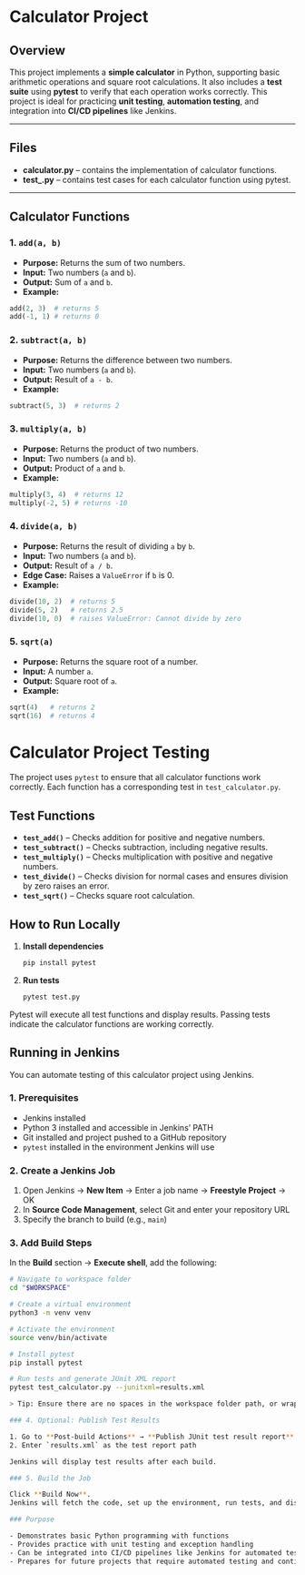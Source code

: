 # Calculator Project

## Overview
This project implements a **simple calculator** in Python, supporting basic arithmetic operations and square root calculations. It also includes a **test suite** using **pytest** to verify that each operation works correctly. This project is ideal for practicing **unit testing**, **automation testing**, and integration into **CI/CD pipelines** like Jenkins.

---

## Files
- **calculator.py** – contains the implementation of calculator functions.  
- **test_.py** – contains test cases for each calculator function using pytest.

---

## Calculator Functions

### 1. `add(a, b)`
- **Purpose:** Returns the sum of two numbers.  
- **Input:** Two numbers (`a` and `b`).  
- **Output:** Sum of `a` and `b`.  
- **Example:**  
```python
add(2, 3)  # returns 5
add(-1, 1) # returns 0
```

### 2. `subtract(a, b)`
- **Purpose:** Returns the difference between two numbers.  
- **Input:** Two numbers (`a` and `b`).  
- **Output:** Result of `a - b`.  
- **Example:**  
```python
subtract(5, 3)  # returns 2
```

### 3. `multiply(a, b)`
- **Purpose:** Returns the product of two numbers.  
- **Input:** Two numbers (`a` and `b`).  
- **Output:** Product of `a` and `b`.  
- **Example:**  
```python
multiply(3, 4)  # returns 12
multiply(-2, 5) # returns -10
```

### 4. `divide(a, b)`
- **Purpose:** Returns the result of dividing `a` by `b`.  
- **Input:** Two numbers (`a` and `b`).  
- **Output:** Result of `a / b`.  
- **Edge Case:** Raises a `ValueError` if `b` is 0.  
- **Example:**  
```python
divide(10, 2)  # returns 5
divide(5, 2)   # returns 2.5
divide(10, 0)  # raises ValueError: Cannot divide by zero
```

### 5. `sqrt(a)`
- **Purpose:** Returns the square root of a number.  
- **Input:** A number `a`.  
- **Output:** Square root of `a`.  
- **Example:**  
```python
sqrt(4)   # returns 2
sqrt(16)  # returns 4
```

# Calculator Project Testing

The project uses `pytest` to ensure that all calculator functions work correctly. Each function has a corresponding test in `test_calculator.py`.

## Test Functions

- **`test_add()`** – Checks addition for positive and negative numbers.  
- **`test_subtract()`** – Checks subtraction, including negative results.  
- **`test_multiply()`** – Checks multiplication with positive and negative numbers.  
- **`test_divide()`** – Checks division for normal cases and ensures division by zero raises an error.  
- **`test_sqrt()`** – Checks square root calculation.  

## How to Run Locally

1. **Install dependencies**  
   ```bash
   pip install pytest
   ```

2. **Run tests**
   ```bash
   pytest test.py
   ```
Pytest will execute all test functions and display results.
Passing tests indicate the calculator functions are working correctly.

## Running in Jenkins

You can automate testing of this calculator project using Jenkins.

### 1. Prerequisites

- Jenkins installed  
- Python 3 installed and accessible in Jenkins’ PATH  
- Git installed and project pushed to a GitHub repository  
- `pytest` installed in the environment Jenkins will use  

### 2. Create a Jenkins Job

1. Open Jenkins → **New Item** → Enter a job name → **Freestyle Project** → OK  
2. In **Source Code Management**, select Git and enter your repository URL  
3. Specify the branch to build (e.g., `main`)

### 3. Add Build Steps

In the **Build** section → **Execute shell**, add the following:

```bash
# Navigate to workspace folder
cd "$WORKSPACE"

# Create a virtual environment
python3 -m venv venv

# Activate the environment
source venv/bin/activate

# Install pytest
pip install pytest

# Run tests and generate JUnit XML report
pytest test_calculator.py --junitxml=results.xml

> Tip: Ensure there are no spaces in the workspace folder path, or wrap paths in quotes.  

### 4. Optional: Publish Test Results

1. Go to **Post-build Actions** → **Publish JUnit test result report**  
2. Enter `results.xml` as the test report path  

Jenkins will display test results after each build.  

### 5. Build the Job

Click **Build Now**.  
Jenkins will fetch the code, set up the environment, run tests, and display results.  

### Purpose

- Demonstrates basic Python programming with functions  
- Provides practice with unit testing and exception handling  
- Can be integrated into CI/CD pipelines like Jenkins for automated testing  
- Prepares for future projects that require automated testing and continuous integration
